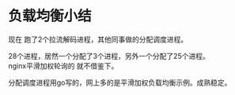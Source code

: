 # 负载均衡小结

现在 跑了2个拉流解码进程，其他同事做的分配调度进程。

28个进程，居然一个分配了3个进程，另外一个分配了25个进程。   
nginx平滑加权轮询的 就不借鉴下。

分配调度进程用go写的，网上多的是平滑加权负载均衡示例。成熟稳定。
